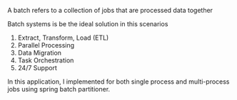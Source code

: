 A batch refers to a collection of jobs that are processed data together

Batch systems is be the ideal solution in this scenarios 

   1. Extract, Transform, Load (ETL)
   2. Parallel Processing
   3. Data Migration
   4. Task Orchestration
   4. 24/7 Support
   
In this application, I implemented for both single process and multi-process jobs using spring batch partitioner. 

